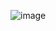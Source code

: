 ![image](https://github.com/DeStrikes/BallShiftGame/assets/69710095/142d09df-de43-4ecc-a72c-320fc9a0b756)
